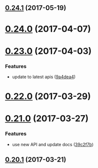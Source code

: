 <a name="0.24.1"></a>
## [0.24.1](https://github.com/ipfs/js-libp2p-ipfs-browser/compare/v0.24.0...v0.24.1) (2017-05-19)



<a name="0.24.0"></a>
# [0.24.0](https://github.com/ipfs/js-libp2p-ipfs-browser/compare/v0.23.0...v0.24.0) (2017-04-07)



<a name="0.23.0"></a>
# [0.23.0](https://github.com/ipfs/js-libp2p-ipfs-browser/compare/v0.22.0...v0.23.0) (2017-04-03)


### Features

* update to latest apis ([9a4dea4](https://github.com/ipfs/js-libp2p-ipfs-browser/commit/9a4dea4))



<a name="0.22.0"></a>
# [0.22.0](https://github.com/ipfs/js-libp2p-ipfs-browser/compare/v0.21.0...v0.22.0) (2017-03-29)



<a name="0.21.0"></a>
# [0.21.0](https://github.com/ipfs/js-libp2p-ipfs-browser/compare/v0.20.1...v0.21.0) (2017-03-27)


### Features

* use new API and update docs ([39c2f7b](https://github.com/ipfs/js-libp2p-ipfs-browser/commit/39c2f7b))



<a name="0.20.1"></a>
## [0.20.1](https://github.com/ipfs/js-libp2p-ipfs-browser/compare/v0.20.0...v0.20.1) (2017-03-21)



